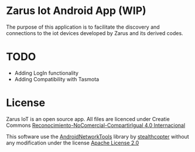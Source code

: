 # Zarus Iot Android App (WIP)

The purpose of this application is to facilitate the discovery and connections to the iot devices developed by Zarus and its derived codes.

# TODO
* Adding LogIn functionality
* Adding Compatibility with Tasmota

# License

Zarus IoT is an open source app. All files are licenced under Creatie Commons [Reconocimiento-NoComercial-CompartirIgual 4.0 Internacional](https://creativecommons.org/licenses/by-nc-sa/4.0/deed.es)

This software use the [AndroidNetworkTools](https://github.com/stealthcopter/AndroidNetworkTools) library by [stealthcopter](https://github.com/stealthcopter) without any modification under the license [Apache License 2.0](https://www.apache.org/licenses/LICENSE-2.0)

